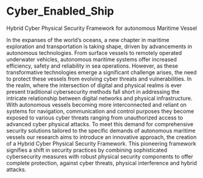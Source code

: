 # Cyber_Enabled_Ship
Hybrid Cyber Physical Security Framework for autonomous Maritime Vessel

In the expanses of the world’s oceans, a new chapter in maritime exploration and transportation is taking shape, driven by advancements in autonomous technologies. From surface vessels to remotely operated underwater vehicles, autonomous maritime systems offer increased efficiency, safety and reliability in sea operations. However, as these transformative technologies emerge a significant challenge arises, the need to protect these vessels from evolving cyber threats and vulnerabilities. 
In the realm, where the intersection of digital and physical realms is ever present traditional cybersecurity methods fall short in addressing the intricate relationship between digital networks and physical infrastructure. With autonomous vessels becoming more interconnected and reliant on systems for navigation, communication and control purposes they become exposed to various cyber threats ranging from unauthorized access to advanced cyber physical attacks. 
To meet this demand for comprehensive security solutions tailored to the specific demands of autonomous maritime vessels our research aims to introduce an innovative approach, the creation of a Hybrid Cyber Physical Security Framework. This pioneering framework signifies a shift in security practices by combining sophisticated cybersecurity measures with robust physical security components to offer complete protection, against cyber threats, physical interference and hybrid attacks. 
